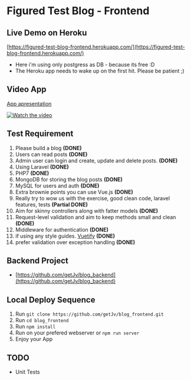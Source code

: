 Figured Test Blog - Frontend
============================

Live Demo on Heroku
-------------------

[https://figured-test-blog-frontend.herokuapp.com/](https://figured-test-blog-frontend.herokuapp.com/)
* Here i'm using only postgress as DB - because its free :D 
* The Heroku app needs to wake up on the first hit. Please be patient ;)

Video App
---------

[App apresentation](https://youtu.be/AQody6oaqjs)

[![Watch the video](https://img.youtube.com/vi/AQody6oaqjs/maxresdefault.jpg)](https://youtu.be/AQody6oaqjs)

Test Requirement
----------------

1. Please build a blog **(DONE)**
2. Users can read posts **(DONE)**
3. Admin user can login and create, update and delete posts. **(DONE)**
4. Using Laravel **(DONE)**
5. PHP7 **(DONE)**
6. MongoDB for storing the blog posts **(DONE)**
7. MySQL for users and auth **(DONE)**
8. Extra brownie points you can use Vue.js **(DONE)**
9. Really try to wow us with the exercise, good clean code, laravel features, tests **(Partial DONE)**
10. Aim for skinny controllers along with fatter models   **(DONE)**
11. Request-level validation and aim to keep methods small and clean **(DONE)**
12. Middleware for authentication **(DONE)**
13. if using any style guides. [Vuetify](https://vuetifyjs.com) **(DONE)**
14. prefer validation over exception handling **(DONE)**

Backend Project
----------------

* [https://github.com/getJv/blog_backend](https://github.com/getJv/blog_backend)

Local Deploy Sequence
---------------------

1. Run `git clone https://github.com/getJv/blog_frontend.git`
2. Run `cd blog_frontend`
3. Run `npm install`
4. Run on your prefered webserver or `npm run server`
5. Enjoy your App

TODO
----

* Unit Tests
